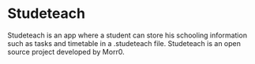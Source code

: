 # Studeteach

Studeteach is an app where a student can store his schooling information such as tasks and timetable in a .studeteach file. Studeteach 
is an open source project developed by Morr0.
